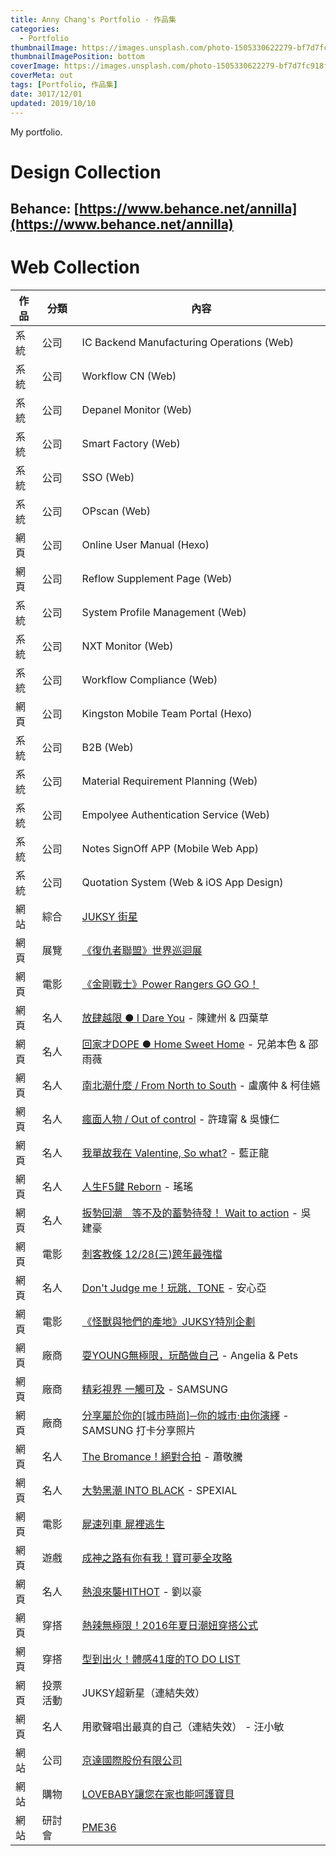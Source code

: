 ```yaml
---
title: Anny Chang's Portfolio - 作品集
categories:
  - Portfolio
thumbnailImage: https://images.unsplash.com/photo-1505330622279-bf7d7fc918f4?auto=format&fit=crop&w=1000&h=200&q=80&ixid=dW5zcGxhc2guY29tOzs7Ozs%3D
thumbnailImagePosition: bottom
coverImage: https://images.unsplash.com/photo-1505330622279-bf7d7fc918f4?auto=format&fit=crop&w=1650&q=80&ixid=dW5zcGxhc2guY29tOzs7Ozs%3D
coverMeta: out
tags: [Portfolio, 作品集]
date: 3017/12/01
updated: 2019/10/10
---
```


My portfolio.

<!--more-->

# Design Collection

## Behance: [https://www.behance.net/annilla](https://www.behance.net/annilla)

# Web Collection

| 作品 | 分類 | 內容 |
| --- | --- | --- |
| 系統 | 公司 | IC Backend Manufacturing Operations (Web) |
| 系統 | 公司 | Workflow CN (Web) |
| 系統 | 公司 | Depanel Monitor (Web) |
| 系統 | 公司 | Smart Factory (Web) |
| 系統 | 公司 | SSO (Web) |
| 系統 | 公司 | OPscan (Web) |
| 網頁 | 公司 | Online User Manual (Hexo) |
| 網頁 | 公司 | Reflow Supplement Page (Web) |
| 系統 | 公司 | System Profile Management (Web) |
| 系統 | 公司 | NXT Monitor (Web) |
| 系統 | 公司 | Workflow Compliance (Web) |
| 網頁 | 公司 | Kingston Mobile Team Portal (Hexo) |
| 系統 | 公司 | B2B (Web) |
| 系統 | 公司 | Material Requirement Planning (Web) |
| 系統 | 公司 | Empolyee Authentication Service (Web) |
| 系統 | 公司 | Notes SignOff APP (Mobile Web App) |
| 系統 | 公司 | Quotation System (Web & iOS App Design) |
| 網站 | 綜合 | [JUKSY 街星](https://www.juksy.com/) |
| 網頁 | 展覽 | [《復仇者聯盟》世界巡迴展](https://www.juksy.com/events/avengersstation) |
| 網頁 | 電影 | [《金剛戰士》Power Rangers GO GO！](https://www.juksy.com/events/MMPR2017) |
| 網頁 | 名人 | [放肆越限 ● I Dare You](https://www.juksy.com/events/idareyoujune) - 陳建州 & 四葉草 |
| 網頁 | 名人 | [回家才DOPE ● Home Sweet Home](https://www.juksy.com/events/dope2017may) - 兄弟本色 & 邵雨薇 |
| 網頁 | 名人 | [南北潮什麼 / From North to South](https://www.juksy.com/events/northsouth2017April) - 盧廣仲 & 柯佳嬿 |
| 網頁 | 名人 | [瘋面人物 / Out of control](https://www.juksy.com/events/outofcontrol2017) - 許瑋甯 & 吳慷仁 |
| 網頁 | 名人 | [我單故我在 Valentine, So what?](https://www.juksy.com/events/month1702valentine/) - 藍正龍 |
| 網頁 | 名人 | [人生F5鍵 Reborn](https://www.juksy.com/events/month1701F5reborn) - 瑤瑤 |
| 網頁 | 名人 | [扳勢回潮　等不及的蓄勢待發！ Wait  to action](https://www.juksy.com/events/month1612waittoaction) - 吳建豪 |
| 網頁 | 電影 | [刺客教條 12/28(三)跨年最強檔](https://www.juksy.com/events/assassin2016creed) |
| 網頁 | 名人 | [Don't Judge me！玩跳．TONE](https://www.juksy.com/events/month1611donjudge) - 安心亞 |
| 網頁 | 電影 | [《怪獸與牠們的產地》JUKSY特別企劃](https://www.juksy.com/events/fantastic2016beasts) |
| 網頁 | 廠商 | [耍YOUNG無極限，玩酷做自己](https://www.juksy.com/events/brand201611angeliapets) - Angelia  &  Pets |
| 網頁 | 廠商 | [精彩視界 一觸可及](https://www.juksy.com/events/brand201611samsung360) - SAMSUNG |
| 網頁 | 廠商 | [分享屬於你的[城市時尚]─你的城市‧由你演繹](https://www.juksy.com/events/brand201611fashioncity) - SAMSUNG 打卡分享照片 |
| 網頁 | 名人 | [The Bromance！絕對合拍](https://www.juksy.com/events/month1610bromance) - 蕭敬騰 |
| 網頁 | 名人 | [大勢黑潮 INTO BLACK](https://www.juksy.com/events/month1609intoblack) - SPEXIAL |
| 網頁 | 電影 | [屍速列車 屍裡逃生](https://www.juksy.com/events/train2016zombie) |
| 網頁 | 遊戲 | [成神之路有你有我！寶可夢全攻略](https://www.juksy.com/events/pokemon2016go) |
| 網頁 | 名人 | [熱浪來襲HITHOT](https://www.juksy.com/events/month1608hithot) - 劉以豪 |
| 網頁 | 穿搭 | [熱辣無極限！2016年夏日潮妞穿搭公式](https://www.juksy.com/events/summer2016girlstyle) |
| 網頁 | 穿搭 | [型到出火！體感41度的TO DO LIST](https://www.juksy.com/events/summer2016menstyle) |
| 網頁 | 投票活動 | JUKSY超新星（連結失效） |
| 網頁 | 名人 | 用歌聲唱出最真的自己（連結失效） - 汪小敏 |
| 網站 | 公司 | [京達國際股份有限公司](http://www.taxxtron-tayu.com/) |
| 網站 | 購物 | [LOVEBABY讓您在家也能呵護寶貝](http://web.ntnu.edu.tw/~60040004S/) |
| 網站 | 研討會 | [PME36](http://tame.tw/pme36/) |
